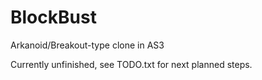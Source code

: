 BlockBust
=========

Arkanoid/Breakout-type clone in AS3

Currently unfinished, see TODO.txt for next planned steps.
